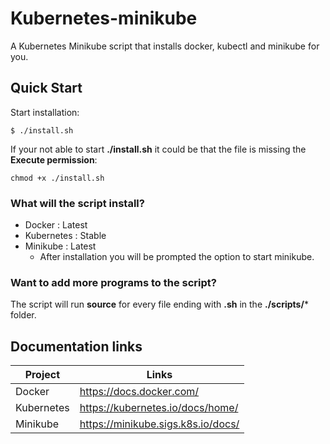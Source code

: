 # Kubernetes-minikube
A Kubernetes Minikube script that installs docker, kubectl and minikube for you.

## Quick Start
Start installation:

    $ ./install.sh

If your not able to start **./install.sh** it could be that the file is missing the **Execute permission**:

    chmod +x ./install.sh

### What will the script install?
- Docker : Latest
- Kubernetes : Stable
- Minikube : Latest
	- After installation you will be prompted the option to start minikube.

### Want to add more programs to the script?
The script will run **source** for every file ending with **.sh** in the **./scripts/*** folder.

## Documentation links

| Project   | Links                             |
|-----------|-----------------------------------|
| Docker    | https://docs.docker.com/          |
| Kubernetes| https://kubernetes.io/docs/home/  |
| Minikube  | https://minikube.sigs.k8s.io/docs/|